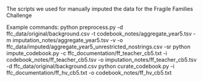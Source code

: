 The scripts we used for manually imputed the data for the Fragile Families Challenge

Example commands:
python preprocess.py -d ffc_data/original/background.csv -t codebook_notes/aggregate_year5.tsv -m imputation_notes/aggregate_year5.tsv -v -o ffc_data/imputed/aggregate_year5_unrestricted_nostrings.csv -sr
python impute_codebook.py -c ffc_documentation/ff_teacher_cb5.txt -i codebook_notes/ff_teacher_cb5.tsv -o imputation_notes/ff_teacher_cb5.tsv -d ffc_data/original/background.csv
python curate_codebook.py -i ffc_documentation/ff_hv_cb5.txt -o codebook_notes/ff_hv_cb5.txt